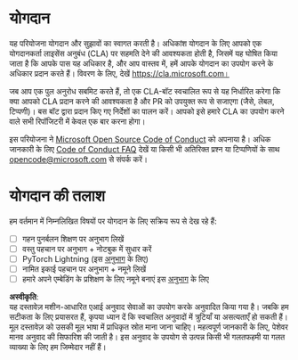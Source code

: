 # योगदान

यह परियोजना योगदान और सुझावों का स्वागत करती है। अधिकांश योगदान के लिए आपको एक योगदानकर्ता लाइसेंस अनुबंध (CLA) पर सहमति देने की आवश्यकता होती है, जिसमें यह घोषित किया जाता है कि आपके पास यह अधिकार है, और आप वास्तव में, हमें आपके योगदान का उपयोग करने के अधिकार प्रदान करते हैं। विवरण के लिए, देखें https://cla.microsoft.com।

जब आप एक पुल अनुरोध सबमिट करते हैं, तो एक CLA-बॉट स्वचालित रूप से यह निर्धारित करेगा कि क्या आपको CLA प्रदान करने की आवश्यकता है और PR को उपयुक्त रूप से सजाएगा (जैसे, लेबल, टिप्पणी)। बस बॉट द्वारा प्रदान किए गए निर्देशों का पालन करें। आपको इसे हमारे CLA का उपयोग करने वाले सभी रिपॉजिटरी में केवल एक बार करना होगा।

इस परियोजना ने [Microsoft Open Source Code of Conduct](https://opensource.microsoft.com/codeofconduct/) को अपनाया है। अधिक जानकारी के लिए [Code of Conduct FAQ](https://opensource.microsoft.com/codeofconduct/faq/) देखें या किसी भी अतिरिक्त प्रश्न या टिप्पणियों के साथ [opencode@microsoft.com](mailto:opencode@microsoft.com) से संपर्क करें।

# योगदान की तलाश

हम वर्तमान में निम्नलिखित विषयों पर योगदान के लिए सक्रिय रूप से देख रहे हैं:

- [ ] गहन पुनर्बलन शिक्षण पर अनुभाग लिखें
- [ ] वस्तु पहचान पर अनुभाग + नोटबुक में सुधार करें
- [ ] PyTorch Lightning (इस [अनुभाग](https://github.com/microsoft/AI-For-Beginners/blob/main/3-NeuralNetworks/05-Frameworks/README.md) के लिए)
- [ ] नामित इकाई पहचान पर अनुभाग + नमूने लिखें
- [ ] हमारे अपने एम्बेडिंग के प्रशिक्षण के लिए नमूने बनाएं इस [अनुभाग](https://github.com/microsoft/AI-For-Beginners/tree/main/5-NLP/15-LanguageModeling) के लिए

**अस्वीकृति**:  
यह दस्तावेज़ मशीन-आधारित एआई अनुवाद सेवाओं का उपयोग करके अनुवादित किया गया है। जबकि हम सटीकता के लिए प्रयासरत हैं, कृपया ध्यान दें कि स्वचालित अनुवादों में त्रुटियाँ या असत्यताएँ हो सकती हैं। मूल दस्तावेज़ को उसकी मूल भाषा में प्राधिकृत स्रोत माना जाना चाहिए। महत्वपूर्ण जानकारी के लिए, पेशेवर मानव अनुवाद की सिफारिश की जाती है। इस अनुवाद के उपयोग से उत्पन्न किसी भी गलतफहमी या गलत व्याख्या के लिए हम जिम्मेदार नहीं हैं।